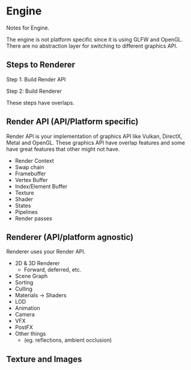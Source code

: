 # Engine

Notes for Engine.

The engine is not platform specific since it is using GLFW and OpenGL. There are no abstraction layer for switching to different graphics API.

## Steps to Renderer

Step 1: Build Render API

Step 2: Build Renderer

These steps have overlaps.

## Render API (API/Platform specific)

Render API is your implementation of graphics API like Vulkan, DirectX, Metal and OpenGL. These graphics API have overlap features and some have great features that other might not have.

- Render Context
- Swap chain
- Framebuffer
- Vertex Buffer
- Index/Element Buffer
- Texture
- Shader
- States
- Pipelines
- Render passes

## Renderer (API/platform agnostic)

Renderer uses your Render API.

- 2D & 3D Renderer
  - Forward, deferred, etc.
- Scene Graph
- Sorting
- Culling
- Materials → Shaders
- LOD
- Animation
- Camera
- VFX
- PostFX
- Other things
  - (eg. reflections, ambient occlusion)

## Texture and Images

